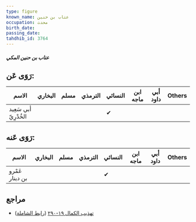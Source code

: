 ```yaml
---
type: figure
known_name: عتاب بن حنين
occupation: محدث
birth_date:
passing_date:
tahdhib_id: 3764
---
```

##### عتاب بن حنين المكي

## رَوَى عَن:
| الاسم                 | البخاري | مسلم | الترمذي | النسائي | ابن ماجه | أبي داود | Others |
| --------------------- | ------- | ---- | ------- | ------- | -------- | -------- | ------ |
| أبي سَعِيد الخُدْرِيّ |         |      |         | ✔       |          |          |        |
## رَوَى عَنه:
| الاسم           | البخاري | مسلم | الترمذي | النسائي | ابن ماجه | أبي داود | Others |
| --------------- | ------- | ---- | ------- | ------- | -------- | -------- | ------ |
| عَمْرو بن دينار |         |      |         | ✔       |          |          |        |
## مراجع
- [تهذيب الكمال ١٩-٢٩٠](obsidian://open?vault=Tahdhib-al-Kamal&file=Figures/٣٧٦٤-عتاب%20بن%20حنين%20المكي) ([رابط الشاملة](https://shamela.ws/book/3722/9864))